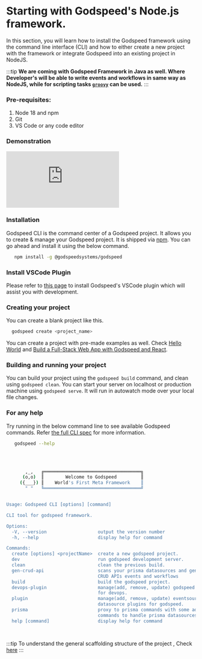 # Starting with Godspeed's Node.js framework.

In this section, you will learn how to install the Godspeed framework using the command line interface (CLI) and how to either create a new project with the framework or integrate Godspeed into an existing project in NodeJS.

:::tip **We are coming with Godspeed Framework in Java as well. Where Developer's will be able to write events and workflows in same way as NodeJS, while for scripting tasks [`groovy`](https://groovy-lang.org/) can be used.**
:::


### Pre-requisites:

1. Node 18 and npm
2. Git
3. VS Code or any code editor

### Demonstration
<div style={{ position: 'relative', paddingBottom: '56.25%', height: 0, overflow: 'hidden' }}>
    <iframe style={{ position: 'absolute', top: 0, left: 0, width: '100%', height: '100%' }} src="https://www.youtube.com/embed/f1jlvaM7Sbo" frameborder="0" allowfullscreen></iframe>
</div>

### Installation

Godspeed CLI is the command center of a Godspeed project. It allows you to create & manage your Godspeed project. It is shipped via [npm](https://www.npmjs.com/package/@godspeedsystems/godspeed). You can go ahead and install it using the below command.


```bash
   npm install -g @godspeedsystems/godspeed
```

### Install VSCode Plugin
Please refer to [this page](/docs/microservices-framework/vscode-extension/language-tools.md) to install Godspeed's VSCode plugin which will assist you with development.

### Creating your project
You can create a blank project like this.
```bash
  godspeed create <project_name>
```
You can create a project with pre-made examples as well. Check [Hello World](/docs/microservices-framework/getting-started/guide.md) and [Build a Full-Stack Web App with Godspeed and React](https://github.com/godspeedsystems/gs-node-templates/tree/master/FullStack_App_With_React). 

### Building and running your project

You can build your project using the `godspeed build` command, and clean using `godspeed clean`. You can start your server on localhost or production machine using `godspeed serve`. It will run in autowatch mode over your local file changes. 

### For any help
Try running in the below command line to see available Godspeed commands. Refer [the full CLI spec](/docs/microservices-framework/CLI.md) for more information.


```bash
   godspeed --help
```
   
```bash
    
       ,_,   ╔════════════════════════════════════╗
      (o,o)  ║        Welcome to Godspeed         ║
     ({___}) ║    World's First Meta Framework    ║
       " "   ╚════════════════════════════════════╝


Usage: Godspeed CLI [options] [command]

CLI tool for godspeed framework.

Options:
  -V, --version                   output the version number
  -h, --help                      display help for command

Commands:
  create [options] <projectName>  create a new godspeed project.
  dev                             run godspeed development server.
  clean                           clean the previous build.
  gen-crud-api                    scans your prisma datasources and generate
                                  CRUD APIs events and workflows
  build                           build the godspeed project.
  devops-plugin                   manage(add, remove, update) godspeed plugins
                                  for devops.
  plugin                          manage(add, remove, update) eventsource and
                                  datasource plugins for godspeed.
  prisma                          proxy to prisma commands with some add-on
                                  commands to handle prisma datasources.
  help [command]                  display help for command

    
```

:::tip
To understand the general scaffolding structure of the project , Check [here](/docs/microservices-framework/getting-started/guide.md#scaffolding) 
:::